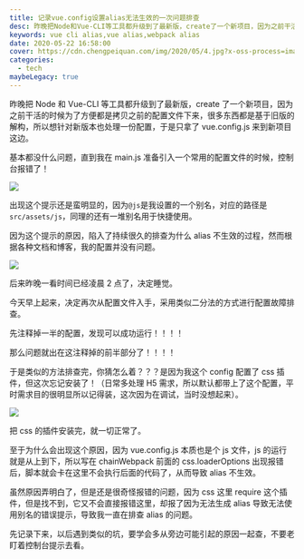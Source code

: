 ```yaml
---
title: 记录vue.config设置alias无法生效的一次问题排查
desc: 昨晚把Node和Vue-CLI等工具都升级到了最新版，create了一个新项目，因为之前干活的时候为了方便都是拷贝之前的配置文件下来，很多东西都是基于旧版的解构，所以想针对新版本也处理一份配置，于是只拿了vue.config.js来到新项目这边。
keywords: vue cli alias,vue alias,webpack alias
date: 2020-05-22 16:58:00
cover: https://cdn.chengpeiquan.com/img/2020/05/4.jpg?x-oss-process=image/interlace,1
categories:
  - tech
maybeLegacy: true
---
```


昨晚把 Node 和 Vue-CLI 等工具都升级到了最新版，create 了一个新项目，因为之前干活的时候为了方便都是拷贝之前的配置文件下来，很多东西都是基于旧版的解构，所以想针对新版本也处理一份配置，于是只拿了 vue.config.js 来到新项目这边。

基本都没什么问题，直到我在 main.js 准备引入一个常用的配置文件的时候，控制台报错了！

![](https://cdn.chengpeiquan.com/img/2020/05/1.jpg?x-oss-process=image/interlace,1)

出现这个提示还是蛮明显的，因为`@js`是我设置的一个别名，对应的路径是`src/assets/js`，同理的还有一堆别名用于快捷使用。

因为这个提示的原因，陷入了持续很久的排查为什么 alias 不生效的过程，然而根据各种文档和博客，我的配置并没有问题。

![](https://cdn.chengpeiquan.com/img/2020/05/2.jpg?x-oss-process=image/interlace,1)

后来昨晚一看时间已经凌晨 2 点了，决定睡觉。

今天早上起来，决定再次从配置文件入手，采用类似二分法的方式进行配置故障排查。

先注释掉一半的配置，发现可以成功运行！！！！

那么问题就出在这注释掉的前半部分了！！！！

于是类似的方法排查完，你猜怎么着？？？是因为我这个 config 配置了 css 插件，但这次忘记安装了！（日常多处理 H5 需求，所以默认都带上了这个配置，平时需求目的很明显所以记得装，这次因为在调试，当时没想起来）。

![](https://cdn.chengpeiquan.com/img/2020/05/3.jpg?x-oss-process=image/interlace,1)

把 css 的插件安装完，就一切正常了。

至于为什么会出现这个原因，因为 vue.config.js 本质也是个 js 文件，js 的运行就是从上到下，所以写在 chainWebpack 前面的 css.loaderOptions 出现报错后，脚本就会卡在这里不会执行后面的代码了，从而导致 alias 不生效。

虽然原因弄明白了，但是还是很奇怪报错的问题，因为 css 这里 require 这个插件，但是找不到，它又不会直接报错这里，却报了因为无法生成 alias 导致无法使用别名的错误提示，导致我一直在排查 alias 的问题。

先记录下来，以后遇到类似的坑，要学会多从旁边可能引起的原因一起查，不要老盯着控制台提示去看。

